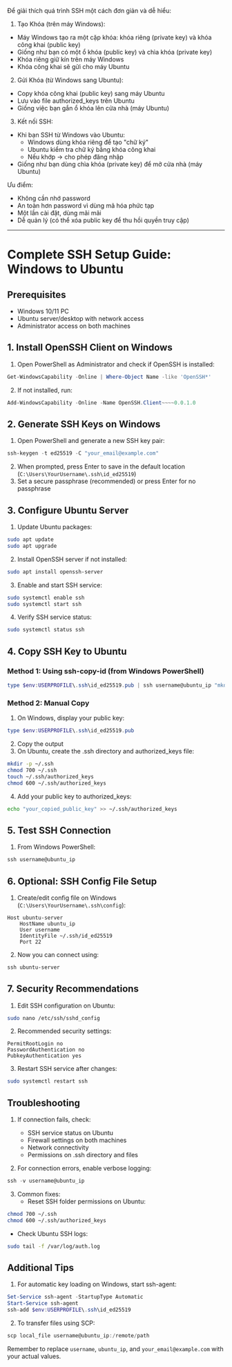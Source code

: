 Để giải thích quá trình SSH một cách đơn giản và dễ hiểu:

1. Tạo Khóa (trên máy Windows):
- Máy Windows tạo ra một cặp khóa: khóa riêng (private key) và khóa công khai (public key)
- Giống như bạn có một ổ khóa (public key) và chìa khóa (private key)
- Khóa riêng giữ kín trên máy Windows
- Khóa công khai sẽ gửi cho máy Ubuntu

2. Gửi Khóa (từ Windows sang Ubuntu):
- Copy khóa công khai (public key) sang máy Ubuntu
- Lưu vào file authorized_keys trên Ubuntu
- Giống việc bạn gắn ổ khóa lên cửa nhà (máy Ubuntu)

3. Kết nối SSH:
- Khi bạn SSH từ Windows vào Ubuntu:
  + Windows dùng khóa riêng để tạo "chữ ký"
  + Ubuntu kiểm tra chữ ký bằng khóa công khai
  + Nếu khớp -> cho phép đăng nhập
- Giống như bạn dùng chìa khóa (private key) để mở cửa nhà (máy Ubuntu)

Ưu điểm:
- Không cần nhớ password
- An toàn hơn password vì dùng mã hóa phức tạp
- Một lần cài đặt, dùng mãi mãi
- Dễ quản lý (có thể xóa public key để thu hồi quyền truy cập)

---

# Complete SSH Setup Guide: Windows to Ubuntu

## Prerequisites
- Windows 10/11 PC
- Ubuntu server/desktop with network access
- Administrator access on both machines

## 1. Install OpenSSH Client on Windows

1. Open PowerShell as Administrator and check if OpenSSH is installed:
```powershell
Get-WindowsCapability -Online | Where-Object Name -like 'OpenSSH*'
```

2. If not installed, run:
```powershell
Add-WindowsCapability -Online -Name OpenSSH.Client~~~~0.0.1.0
```

## 2. Generate SSH Keys on Windows

1. Open PowerShell and generate a new SSH key pair:
```powershell
ssh-keygen -t ed25519 -C "your_email@example.com"
```

2. When prompted, press Enter to save in the default location (`C:\Users\YourUsername\.ssh\id_ed25519`)
3. Set a secure passphrase (recommended) or press Enter for no passphrase

## 3. Configure Ubuntu Server

1. Update Ubuntu packages:
```bash
sudo apt update
sudo apt upgrade
```

2. Install OpenSSH server if not installed:
```bash
sudo apt install openssh-server
```

3. Enable and start SSH service:
```bash
sudo systemctl enable ssh
sudo systemctl start ssh
```

4. Verify SSH service status:
```bash
sudo systemctl status ssh
```

## 4. Copy SSH Key to Ubuntu

### Method 1: Using ssh-copy-id (from Windows PowerShell)
```powershell
type $env:USERPROFILE\.ssh\id_ed25519.pub | ssh username@ubuntu_ip "mkdir -p ~/.ssh && cat >> ~/.ssh/authorized_keys"
```

### Method 2: Manual Copy
1. On Windows, display your public key:
```powershell
type $env:USERPROFILE\.ssh\id_ed25519.pub
```

2. Copy the output
3. On Ubuntu, create the .ssh directory and authorized_keys file:
```bash
mkdir -p ~/.ssh
chmod 700 ~/.ssh
touch ~/.ssh/authorized_keys
chmod 600 ~/.ssh/authorized_keys
```

4. Add your public key to authorized_keys:
```bash
echo "your_copied_public_key" >> ~/.ssh/authorized_keys
```

## 5. Test SSH Connection

1. From Windows PowerShell:
```powershell
ssh username@ubuntu_ip
```

## 6. Optional: SSH Config File Setup

1. Create/edit config file on Windows (`C:\Users\YourUsername\.ssh\config`):
```
Host ubuntu-server
    HostName ubuntu_ip
    User username
    IdentityFile ~/.ssh/id_ed25519
    Port 22
```

2. Now you can connect using:
```powershell
ssh ubuntu-server
```

## 7. Security Recommendations

1. Edit SSH configuration on Ubuntu:
```bash
sudo nano /etc/ssh/sshd_config
```

2. Recommended security settings:
```
PermitRootLogin no
PasswordAuthentication no
PubkeyAuthentication yes
```

3. Restart SSH service after changes:
```bash
sudo systemctl restart ssh
```

## Troubleshooting

1. If connection fails, check:
   - SSH service status on Ubuntu
   - Firewall settings on both machines
   - Network connectivity
   - Permissions on .ssh directory and files

2. For connection errors, enable verbose logging:
```powershell
ssh -v username@ubuntu_ip
```

3. Common fixes:
   - Reset SSH folder permissions on Ubuntu:
```bash
chmod 700 ~/.ssh
chmod 600 ~/.ssh/authorized_keys
```
   - Check Ubuntu SSH logs:
```bash
sudo tail -f /var/log/auth.log
```

## Additional Tips

1. For automatic key loading on Windows, start ssh-agent:
```powershell
Set-Service ssh-agent -StartupType Automatic
Start-Service ssh-agent
ssh-add $env:USERPROFILE\.ssh\id_ed25519
```

2. To transfer files using SCP:
```powershell
scp local_file username@ubuntu_ip:/remote/path
```

Remember to replace `username`, `ubuntu_ip`, and `your_email@example.com` with your actual values.
